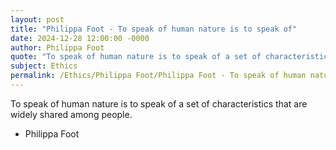 ```yaml
---
layout: post
title: "Philippa Foot - To speak of human nature is to speak of"
date: 2024-12-28 12:00:00 -0000
author: Philippa Foot
quote: "To speak of human nature is to speak of a set of characteristics that are widely shared among people."
subject: Ethics
permalink: /Ethics/Philippa Foot/Philippa Foot - To speak of human nature is to speak of
---
```


To speak of human nature is to speak of a set of characteristics that are widely shared among people.

- Philippa Foot

